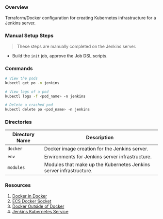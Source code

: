### Overview

Terraform/Docker configuration for creating Kubernetes infrastructure for a Jenkins server.

### Manual Setup Steps

> These steps are manually completed on the Jenkins server.

- Build the `init` job, approve the Job DSL scripts.

### Commands

```bash
# View the pods
kubectl get po -n jenkins

# View logs of a pod
kubectl logs -f <pod_name> -n jenkins

# Delete a crashed pod
kubectl delete po <pod_name> -n jenkins
```

### Directories

| Directory Name    | Description                                                                 |
|-------------------|-----------------------------------------------------------------------------|
| `docker`          | Docker image creation for the Jenkins server.                               |
| `env`             | Environments for Jenkins server infrastructure.                             |
| `modules`         | Modules that make up the Kubernetes Jenkins server infrastructure.          |

### Resources

1) [Docker in Docker](https://jpetazzo.github.io/2015/09/03/do-not-use-docker-in-docker-for-ci/)
2) [ECS Docker Socket](https://stackoverflow.com/questions/42220959/can-an-ecs-container-have-access-to-the-docker-socket)
3) [Docker Outside of Docker](https://blog.container-solutions.com/running-docker-in-jenkins-in-docker)
4) [Jenkins Kubernetes Service](https://medium.com/faun/how-to-setup-scalable-jenkins-on-kubernetes-f5c1b7d439cd)